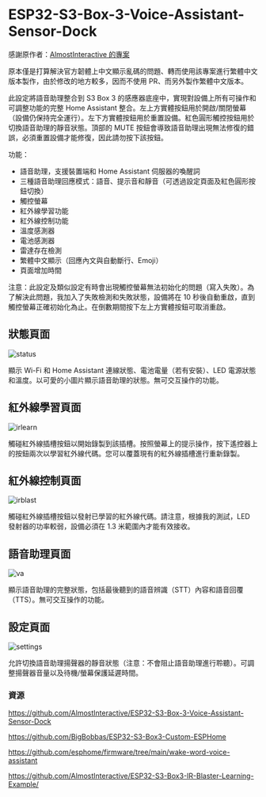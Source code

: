 # ESP32-S3-Box-3-Voice-Assistant-Sensor-Dock

感謝原作者：[AlmostInteractive 的專案](https://github.com/AlmostInteractive/ESP32-S3-Box-3-Voice-Assistant-Sensor-Dock)

原本僅是打算解決官方韌體上中文顯示亂碼的問題、轉而使用該專案進行繁體中文版本製作，由於修改的地方較多，因而不使用 PR、而另外製作繁體中文版本。

此設定將語音助理整合到 S3 Box 3 的感應器底座中，實現對設備上所有可操作和可調整功能的完整 Home Assistant 整合。左上方實體按鈕用於開啟/關閉螢幕（設備仍保持完全運行）。左下方實體按鈕用於重置設備。紅色圓形觸控按鈕用於切換語音助理的靜音狀態。頂部的 MUTE 按鈕會導致語音助理出現無法修復的錯誤，必須重置設備才能修復，因此請勿按下該按鈕。

功能：
  - 語音助理，支援裝置端和 Home Assistant 伺服器的喚醒詞
  - 三種語音助理回應模式：語音、提示音和靜音（可透過設定頁面及紅色圓形按鈕切換）
  - 觸控螢幕
  - 紅外線學習功能
  - 紅外線控制功能
  - 溫度感測器
  - 電池感測器
  - 雷達存在檢測
  - 繁體中文顯示（回應內文與自動斷行、Emoji）
  - 頁面增加時間

注意：此設定及類似設定有時會出現觸控螢幕無法初始化的問題（寫入失敗）。為了解決此問題，我加入了失敗檢測和失敗狀態，設備將在 10 秒後自動重啟，直到觸控螢幕正確初始化為止。在倒數期間按下左上方實體按鈕可取消重啟。

## 狀態頁面
![status](https://github.com/user-attachments/assets/f0ed22d7-45c6-48a1-bc87-98d63579ef2e)


顯示 Wi-Fi 和 Home Assistant 連線狀態、電池電量（若有安裝）、LED 電源狀態和溫度。以可愛的小圖片顯示語音助理的狀態。無可交互操作的功能。


## 紅外線學習頁面
![irlearn](https://github.com/user-attachments/assets/9969706e-e4f9-4138-9e5e-f319589c9bff)


觸碰紅外線插槽按鈕以開始錄製到該插槽。按照螢幕上的提示操作，按下遙控器上的按鈕兩次以學習紅外線代碼。您可以覆蓋現有的紅外線插槽進行重新錄製。


## 紅外線控制頁面
![irblast](https://github.com/user-attachments/assets/4bd6e022-a25d-4441-a511-5852e5a9d5ac)


觸碰紅外線插槽按鈕以發射已學習的紅外線代碼。請注意，根據我的測試，LED 發射器的功率較弱，設備必須在 1.3 米範圍內才能有效接收。


## 語音助理頁面
![va](https://github.com/user-attachments/assets/8fd7fb97-9f39-4ffa-b355-1eb97ff8eb35)


顯示語音助理的完整狀態，包括最後聽到的語音辨識（STT）內容和語音回覆（TTS）。無可交互操作的功能。


## 設定頁面
![settings](https://github.com/user-attachments/assets/6e2cf81b-6b99-45c3-8772-93ed7e3fe57e)


允許切換語音助理揚聲器的靜音狀態（注意：不會阻止語音助理進行聆聽）。可調整揚聲器音量以及待機/螢幕保護延遲時間。


### 資源

https://github.com/AlmostInteractive/ESP32-S3-Box-3-Voice-Assistant-Sensor-Dock

https://github.com/BigBobbas/ESP32-S3-Box3-Custom-ESPHome

https://github.com/esphome/firmware/tree/main/wake-word-voice-assistant

https://github.com/AlmostInteractive/ESP32-S3-Box3-IR-Blaster-Learning-Example/
